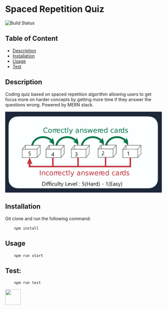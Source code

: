 # Spaced Repetition Quiz

![Build Status](https://img.shields.io/badge/build-passing-green.svg)

## Table of Content

- [Description](#Description)
- [Installation](#Installation)
- [Usage](#Usage)
- [Test](#Test)

## Description

Coding quiz based on spaced repetition algorithm allowing users to get focus more on harder concepts by getting more time if they answer the questions wrong.
Powered by MERN stack.

![Screenshot](client/public/images/algorithm.png 'algorithm')

## Installation

Git clone and run the following command:

```
    npm install
```

## Usage

```
    npm run start
```

## Test:

```
    npm run test
```

<img src="https://avatars0.githubusercontent.com/u/28842469?v=4" width ="50px" height="50px"> 
